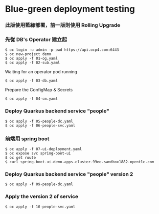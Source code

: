 # Blue-green deployment testing

### 此版使用藍綠部署，前一版則使用 Rolling Upgrade
### 先從 DB's Operator 建立起
``` 
$ oc login -u admin -p pwd https://api.ocp4.com:6443
$ oc new-project demo
$ oc apply -f 01-og.yaml
$ oc apply -f 02-sub.yaml
```
Waiting for an operator pod running
```
$ oc apply -f 03-db.yaml
```

Prepare the ConfigMap & Secrets
```
$ oc apply -f 04-cm.yaml
```
### Deploy Quarkus backend service "people"
```
$ oc apply -f 05-people-dc.yaml
$ oc apply -f 06-people-svc.yaml
```

### 前端用 spring boot 
```
$ oc apply -f 07-ui-deployment.yaml
$ oc expose svc spring-boot-ui
$ oc get route
$ curl spring-boot-ui-demo.apps.cluster-99ee.sandbox1882.opentlc.com
```

### Deploy Quarkus backend service "people" version 2
``` $ oc apply -f 09-people-dc.yaml ```

### Apply the version 2 of service
```
$ oc apply -f 10-people-svc.yaml
```
